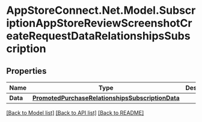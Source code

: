 # AppStoreConnect.Net.Model.SubscriptionAppStoreReviewScreenshotCreateRequestDataRelationshipsSubscription

## Properties

Name | Type | Description | Notes
------------ | ------------- | ------------- | -------------
**Data** | [**PromotedPurchaseRelationshipsSubscriptionData**](PromotedPurchaseRelationshipsSubscriptionData.md) |  | 

[[Back to Model list]](../README.md#documentation-for-models) [[Back to API list]](../README.md#documentation-for-api-endpoints) [[Back to README]](../README.md)

